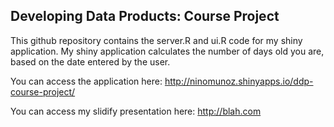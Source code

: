 ## Developing Data Products: Course Project

This github repository contains the server.R and ui.R code for my shiny application. My shiny application calculates the number of days old you are, based on the date entered by the user. 

You can access the application here: http://ninomunoz.shinyapps.io/ddp-course-project/

You can access my slidify presentation here: http://blah.com
